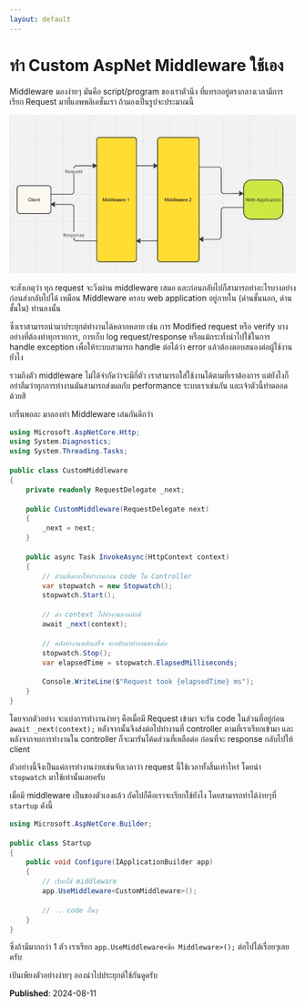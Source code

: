 ```yaml
---
layout: default
---
```

# ทำ Custom AspNet Middleware ใช้เอง

Middleware มองง่ายๆ มันคือ script/program ของเราตัวนึง ที่แทรกอยู่ตรงกลางเวลามีการเรียก Request มาที่แอพพลิเคชั่นเรา ถ้ามองเป็นรูปจะประมาณนี้

![Where is middleware?](./assets/custom-middleware-01.png)

จะสังเกตุว่า ทุก request จะวิ่งผ่าน middleware เสมอ และก่อนกลับไปก็สามารถทำอะไรบางอย่างก่อนส่งกลับไปได้ เหมือน Middleware ครอบ web application อยู่ภายใน (ด่านชั้นนอก, ด่านชั้นใน) ทำนองนั้น

ซึ่งเราสามารถนำมาประยุกต์ทำงานได้หลากหลาย เช่น การ Modified request หรือ verify บางอย่างที่ต้องทำทุกรายการ, การเก็บ log request/response หรือแม้กระทั่งนำไปใช้ในการ handle exception เพื่อให้ระบบสามารถ handle ต่อได้ว่า error แล้วต้องตอบสนองต่อผู้ใช้งานยังไง

รวมถึงตัว middleware ไม่ได้จำกัดว่าจะมีกี่ตัว เราสามารถใส่ใช้งานได้ตามที่เราต้องการ แต่ยังไงก็อย่าลืมว่าทุกการทำงานมันสามารถส่งผลกับ performance ระบบเราเช่นกัน และเจ้าตัวนี้ทำตลอดด้วยสิ

เกริ่นพอละ มาลองทำ Middleware เล่นกันดีกว่า

```csharp
using Microsoft.AspNetCore.Http;
using System.Diagnostics;
using System.Threading.Tasks;

public class CustomMiddleware
{
    private readonly RequestDelegate _next;

    public CustomMiddleware(RequestDelegate next)
    {
        _next = next;
    }

    public async Task InvokeAsync(HttpContext context)
    {
        // ส่วนที่อยากให้ทำงานก่อน code ใน Controller
        var stopwatch = new Stopwatch();
        stopwatch.Start();

        // ส่ง context ไปทำงานตามปกติ
        await _next(context);  

        // หลังทำงานหลักเสร็จ จะกลับมาทำงานตรงนี้ต่อ
        stopwatch.Stop();
        var elapsedTime = stopwatch.ElapsedMilliseconds;

        Console.WriteLine($"Request took {elapsedTime} ms");
    }
}
```

โดยจากตัวอย่าง จะแบ่งการทำงานง่ายๆ คือเมื่อมี Request เข้ามา จะรัน code ในส่วนที่อยู่ก่อน `await _next(context);` หลังจากนั้นจึงส่งต่อไปทำงานที่ controller ตามที่เราเรียกเข้ามา และหลังจากจบการทำงานใน controller ก็จะมารันโค้ดส่วนที่เหลือต่อ ก่อนที่จะ response กลับไปให้ client

ตัวอย่างนี้จึงเป็นแค่การทำงานง่ายเช่นจับเวลาว่า request นี้ใช้เวลาทั้งสิ้นเท่าไหร่ โดยนำ `stopwatch` มาใช้เท่านั้นเลยครับ

เมื่อมี middleware เป็นของตัวเองแล้ว ถัดไปก็คือเราจะเรียกใช้ยังไง โดยสามารถทำได้ง่ายๆที่ `startup` ดังนี้

```csharp
using Microsoft.AspNetCore.Builder;

public class Startup
{
    public void Configure(IApplicationBuilder app)
    {
        // เรียกใช้ middleware
        app.UseMiddleware<CustomMiddleware>();

        // .. code อื่นๆ
    }
}
```

ซึ่งถ้ามีมากกว่า 1 ตัว เราเรียก `app.UseMiddleware<ชื่อ Middleware>();` ต่อไปได้เรื่อยๆเลยครับ

เป้นเพียงตัวอย่างง่ายๆ ลองนำไปประยุกต์ใช้กันดูครับ

**Published**: 2024-08-11

